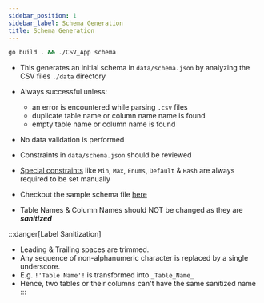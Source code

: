 ```yaml
---
sidebar_position: 1
sidebar_label: Schema Generation
title: Schema Generation
---
```


```bash
go build . && ./CSV_App schema
```

- This generates an initial schema in `data/schema.json` by analyzing the CSV files `./data` directory

- Always successful unless:

  - an error is encountered while parsing `.csv` files
  - duplicate table name or column name name is found
  - empty table name or column name is found

- No data validation is performed

- Constraints in `data/schema.json` should be reviewed

- [Special constraints](./db-constraints.md) like `Min`, `Max`, `Enums`, `Default` & `Hash` are always required to be set manually

- Checkout the sample schema file [here](https://github.com/mainlycricket/CSV_App/blob/main/data/schema.json)

- Table Names & Column Names should NOT be changed as they are **_sanitized_**

:::danger[Label Sanitization]
- Leading & Trailing spaces are trimmed.
- Any sequence of non-alphanumeric character is replaced by a single underscore.
- E.g. `!'Table Name'!` is transformed into `_Table_Name_`
- Hence, two tables or their columns can't have the same sanitized name
:::